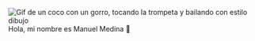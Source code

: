 ![Gif de un coco con un gorro, tocando la trompeta y bailando con estilo dibujo](https://imgur.com/eJ6DZtz)Hola, mi nombre es Manuel Medina 👋

<!--
**Cocotterooo/Cocotterooo** is a ✨ _special_ ✨ repository because its `README.md` (this file) appears on your GitHub profile.

Here are some ideas to get you started:

- 🔭 I’m currently working on ...
- 🌱 I’m currently learning ...
- 👯 I’m looking to collaborate on ...
- 🤔 I’m looking for help with ...
- 💬 Ask me about ...
- 📫 How to reach me: ...
- 😄 Pronouns: ...
- ⚡ Fun fact: ...
-->
